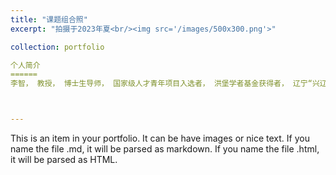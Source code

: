```yaml
---
title: "课题组合照"
excerpt: "拍摄于2023年夏<br/><img src='/images/500x300.png'>"

collection: portfolio

个人简介
======
李智， 教授， 博士生导师， 国家级人才青年项目入选者， 洪堡学者基金获得者， 辽宁“兴辽英才计划 ” 青年拔尖人才。  2015年于加拿大康考迪亚大学机械工程专业获得博士学位, 之后分别在荷兰埃因霍温理工大学和加拿大约克大学进行博士后工作研究。 2017年至2019年作为洪堡学者在德国马格德堡大学进行访问。 主要从事智能材驱动系统的建模与控制、液态镜头与机器视觉、基于大数据的质量预测与回溯等方面的研究工作。 围绕上述领域，在国际重要刊物和学术会议上发表论文60余篇，其中IEEE汇刊，IFAC会刊20余篇。 担任IEEE Transactions on Industrial Electronics、Computer Simulation in Application等国际期刊的编委，曾获T. J. Tarn’s 最佳应用论文奖，加拿大Carolyn & Richard Renaud教育奖。



---
```


This is an item in your portfolio. It can be have images or nice text. If you name the file .md, it will be parsed as markdown. If you name the file .html, it will be parsed as HTML. 
